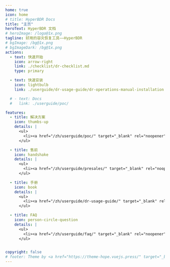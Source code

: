```yaml
---
home: true
icon: home
# title: HyperBDR Docs
title: "主页"
heroText: HyperBDR 文档
# heroImage: /logo@1x.png
tagline: 好用的容灾恢复工具——HyperBDR
# bgImage: /bg@1x.png
# bgImageDark: /bg@1x.png
actions:
  - text: 快速开始
    icon: arrow-right
    link: ./checklist/dr-checklist.md
    type: primary

  - text: 快速安装
    icon: lightbulb
    link: ./userguide/dr-usage-guide/dr-operations-manual-installation.md

  # - text: Docs
  #   link: ./userguide/poc/

features:
  - title: 解决方案
    icon: thumbs-up
    details: |
      <ul>
        <li><a href="/zh/userguide/poc/" target="_blank" rel="noopener" style="color: #8cccd5;">华为云</a></li>
      </ul>

  - title: 售前
    icon: handshake
    details: |
      <ul>
        <li><a href="/zh/userguide/presales/" target="_blank" rel="noopener" style="color: #8cccd5;">HyperBDR 售前</a></li>
      </ul>   

  - title: 手册
    icon: book
    details: |
      <ul>
        <li><a href="/zh/userguide/dr-usage-guide/" target="_blank" rel="noopener" style="color: #8cccd5;">HyperBDR 用户手册</a></li>
      </ul>

  - title: FAQ
    icon: person-circle-question
    details: |
      <ul>
        <li><a href="/zh/userguide/faq/" target="_blank" rel="noopener" style="color: #8cccd5;">常见问题解答</a></li>
      </ul>


copyright: false
# footer: Theme by <a href="https://theme-hope.vuejs.press/" target="_blank">VuePress Theme Hope</a> | MIT Licensed, Copyright © 2019-present Mr.Hope
---
```


<!-- This is an example of a project homepage. You can place your main content here.

To use this layout, you need to set `home: true` in the page front matter.

For related descriptions of configuration items, please see [Project HomePage Layout Config](https://theme-hope.vuejs.press/guide/layout/home/). -->
